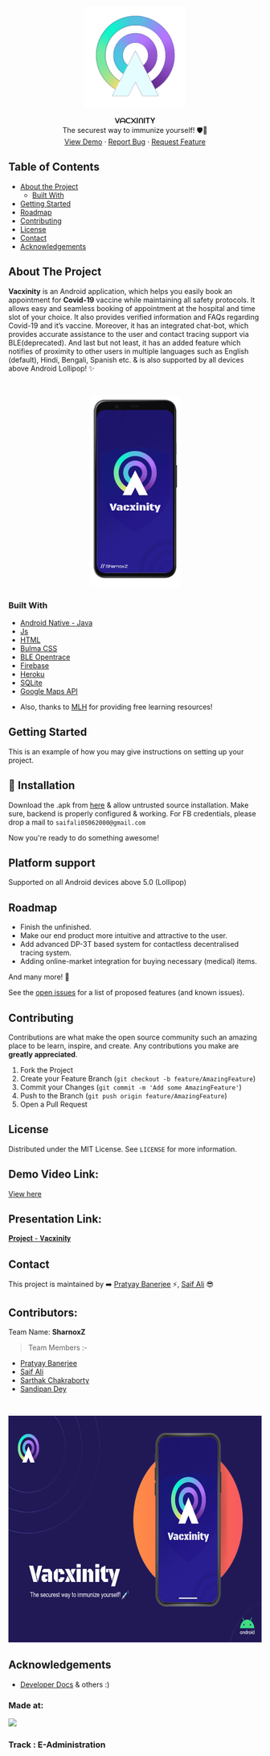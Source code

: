 <br />
<p align="center">
  <a href="https://github.com/fias786/Vacxinity">
    <img src="External_assets/app-icon-tranp.png" width="200px" alt="Vacxinity" >
  </a>

  <p align="center">
  <b>ᐯᗩᑕ᙭IᑎITY</b><br>
    The securest way to immunize yourself! 🛡️🦠
    <br />
    <a href="https://github.com/fias786/Vacxinity">View Demo</a>
    ·
    <a href="https://github.com/fias786/Vacxinity/issues/new/choose">Report Bug</a>
    ·
    <a href="https://github.com/fias786/Vacxinity/issues">Request Feature</a>
  </p>
</p>



<!-- TABLE OF CONTENTS -->
## Table of Contents

* [About the Project](#about-the-project)
  * [Built With](#built-with)
* [Getting Started](#getting-started)
* [Roadmap](#roadmap)
* [Contributing](#contributing)
* [License](#license)
* [Contact](#contact)
* [Acknowledgements](#acknowledgements)



<!-- ABOUT THE PROJECT -->
## About The Project

<b>Vacxinity</b> is an Android application, which helps you easily book an appointment for <b>Covid-19</b> vaccine while maintaining all safety protocols. It allows easy and seamless booking of appointment at the hospital and time slot of your choice. It also provides verified information and FAQs regarding Covid-19 and it’s vaccine. Moreover, it has an integrated chat-bot, which provides accurate assistance to the user and contact tracing support via BLE(deprecated). And last but not least, it has an added feature which notifies of proximity to other users in multiple languages such as English (default), Hindi, Bengali, Spanish etc. & is also supported by all devices above Android Lollipop! ✨


<br />
<p align="center">
  <a href="https://github.com/fias786/Vacxinity">
    <img src="https://raw.githubusercontent.com/fias786/Vacxinity/main/External_assets/pixel4a.png" width="180px" height="380px">
  </a>
</p>

### Built With

* [Android Native - Java](https://developer.android.com/ndk)
* [Js](https://www.javascript.com/)
* [HTML](https://www.w3schools.com/html/)
* [Bulma CSS](https://bulma.io/)
* [BLE Opentrace](https://github.com/opentrace-community/opentrace-android)
* [Firebase](https://firebase.google.com/)
* [Heroku](https://www.heroku.com/)
* [SQLite](https://www.sqlite.org/)
* [Google Maps API](https://developers.google.com/maps)

- Also, thanks to [MLH](https://mlh.io/) for providing free learning resources!

<!-- GETTING STARTED -->
## Getting Started

This is an example of how you may give instructions on setting up your project.

<!-- Installation -->
## :rocket: Installation

Download the .apk from [here](https://github.com/fias786/Vacxinity/blob/main/build/apk/vacxinity.apk?raw=true) & allow untrusted source installation.
Make sure, backend is properly configured & working. For FB credentials, please drop a mail to `saifali05062000@gmail.com`

Now you're ready to do something awesome!

## Platform support

Supported on all Android devices above 5.0 (Lollipop)


<!-- ROADMAP -->

## Roadmap

- Finish the unfinished.
- Make our end product more intuitive and attractive to the user.
- Add advanced DP-3T based system for contactless decentralised tracing system.
- Adding online-market integration for buying necessary (medical) items.

And many more! 🌟


See the [open issues](https://github.com/fias786/Vacxinity/issues) for a list of proposed features (and known issues).



<!-- CONTRIBUTING -->
## Contributing

Contributions are what make the open source community such an amazing place to be learn, inspire, and create. Any contributions you make are **greatly appreciated**.

1. Fork the Project
2. Create your Feature Branch (`git checkout -b feature/AmazingFeature`)
3. Commit your Changes (`git commit -m 'Add some AmazingFeature'`)
4. Push to the Branch (`git push origin feature/AmazingFeature`)
5. Open a Pull Request


<!-- LICENSE -->
## License

Distributed under the MIT License. See `LICENSE` for more information.

<!-- DEMO -->
## Demo Video Link:
  <a href="https://youtu.be/zl2sc85In1w">View here</a>

<!-- PRESENTATION -->
## Presentation Link:
  <a href="https://docs.google.com/presentation/d/18afJtSaIlaCDOOBr6mDjPKHSsWl4hyYu8AuVqulKQEw/edit#slide=id.gcf6f5530dc_7_447"> 𝐏𝐫𝐨𝐣𝐞𝐜𝐭 - 𝐕𝐚𝐜𝐱𝐢𝐧𝐢𝐭𝐲 </a>
  

<!-- CONTACT -->
## Contact

This project is maintained by ➡️ [Pratyay Banerjee](https://github.com/Neilblaze) ⚡,  [Saif Ali](https://github.com/fias786) 😎


## Contributors:

Team Name: <b>SharnoxZ</b>

> Team Members :-
- [Pratyay Banerjee](https://github.com/Neilblaze)
- [Saif Ali](https://github.com/fias786/)
- [Sarthak Chakraborty](https://github.com/TheoDnJLo)
- [Sandipan Dey](https://github.com/sandipndev)

<br />
<p align="center">
  <a href="https://github.com/fias786/Vacxinity/">
    <img src="https://raw.githubusercontent.com/fias786/Vacxinity/main/External_assets/thumbnail-devfolio.png" width="650px" height="450px" alt="Vacxinity" >
  </a>

<!-- ACKNOWLEDGEMENT -->
## Acknowledgements

- [Developer Docs](https://developer.android.com/docs) & others :)

### Made at:
<a href="https://hack36.com"> <img src="http://bit.ly/BuiltAtHack36" height=20px> </a>

### Track : E-Administration

